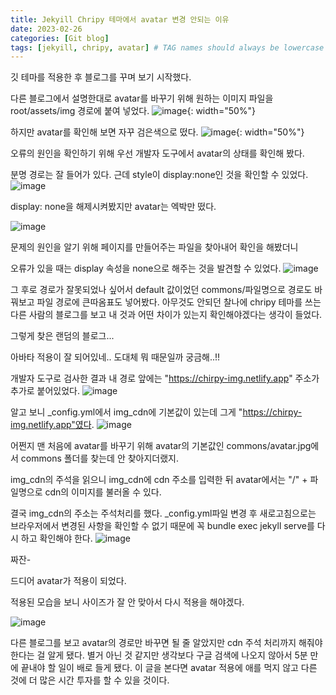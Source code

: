 ```yaml
---
title: Jekyill Chripy 테마에서 avatar 변경 안되는 이유
date: 2023-02-26
categories: [Git blog]
tags: [jekyill, chripy, avatar] # TAG names should always be lowercase
---
```


깃 테마를 적용한 후 블로그를 꾸며 보기 시작했다.

다른 블로그에서 설명한대로 avatar를 바꾸기 위해 원하는 이미지 파일을 root/assets/img 경로에 붙여 넣었다.
![image](https://user-images.githubusercontent.com/84312457/221367496-349717c7-2a3e-40af-a2b5-867b0d5483db.png){: width="50%"}

하지만 avatar를 확인해 보면 자꾸 검은색으로 떴다.
![image](https://user-images.githubusercontent.com/84312457/221367453-18db9464-2b13-40c7-97c2-22c0d343357d.png){: width="50%"}

오류의 원인을 확인하기 위해 우선 개발자 도구에서 avatar의 상태를 확인해 봤다.

분명 경로는 잘 들어가 있다. 근데 style이 display:none인 것을 확인할 수 있었다.
![image](https://user-images.githubusercontent.com/84312457/221367666-4efbb128-c398-42c9-a3c2-5d5e841972ac.png)

display: none을 해제시켜봤지만 avatar는 엑박만 떴다.

![image](https://user-images.githubusercontent.com/84312457/221367838-8f08418e-ec68-4f4a-917c-f9f4a1d7cb38.png)

문제의 원인을 알기 위해 페이지를 만들어주는 파일을 찾아내어 확인을 해봤더니

오류가 있을 때는 display 속성을 none으로 해주는 것을 발견할 수 있었다.
![image](https://user-images.githubusercontent.com/84312457/221368135-1ce0ad31-a9a3-4741-9ab7-41bf4cc420fc.png)

그 후로 경로가 잘못되었나 싶어서 default 값이었던 commons/파일명으로 경로도 바꿔보고 파일 경로에 큰따옴표도 넣어봤다. 아무것도 안되던 찰나에 chripy 테마를 쓰는 다른 사람의 블로그를 보고 내 것과 어떤 차이가 있는지 확인해야겠다는 생각이 들었다.

그렇게 찾은 랜덤의 블로그...

아바타 적용이 잘 되어있네.. 도대체 뭐 때문일까 궁금해..!!

개발자 도구로 검사한 결과 내 경로 앞에는 "https://chirpy-img.netlify.app" 주소가 추가로 붙어있었다.
![image](https://user-images.githubusercontent.com/84312457/221368885-2ac96b43-690f-42d0-ac53-024e92ceaf60.png)

알고 보니 \_config.yml에서 img_cdn에 기본값이 있는데 그게 "https://chirpy-img.netlify.app"였다.
![image](https://user-images.githubusercontent.com/84312457/221368885-2ac96b43-690f-42d0-ac53-024e92ceaf60.png)

어쩐지 맨 처음에 avatar를 바꾸기 위해 avatar의 기본값인 commons/avatar.jpg에서 commons 폴더를 찾는데 안 찾아지더랬지.

img_cdn의 주석을 읽으니 img_cdn에 cdn 주소를 입력한 뒤 avatar에서는 "/" + 파일명으로 cdn의 이미지를 불러올 수 있다.

결국 img_cdn의 주소는 주석처리를 했다.
\_config.yml파일 변경 후 새로고침으로는 브라우저에서 변경된 사항을 확인할 수 없기 때문에 꼭 bundle exec jekyll serve를 다시 하고 확인해야 한다.
![image](https://user-images.githubusercontent.com/84312457/221369322-903ee1ce-a12a-44b7-9d1b-4d936cca6ae9.png)

짜잔-

드디어 avatar가 적용이 되었다.

적용된 모습을 보니 사이즈가 잘 안 맞아서 다시 적용을 해야겠다.

![image](https://user-images.githubusercontent.com/84312457/221369431-33835abf-c961-47df-8ec3-ea2c79ff961b.png)

다른 블로그를 보고 avatar의 경로만 바꾸면 될 줄 알았지만 cdn 주석 처리까지 해줘야 한다는 걸 알게 됐다. 별거 아닌 것 같지만 생각보다 구글 검색에 나오지 않아서 5분 만에 끝내야 할 일이 배로 들게 됐다. 이 글을 본다면 avatar 적용에 애를 먹지 않고 다른 것에 더 많은 시간 투자를 할 수 있을 것이다.
